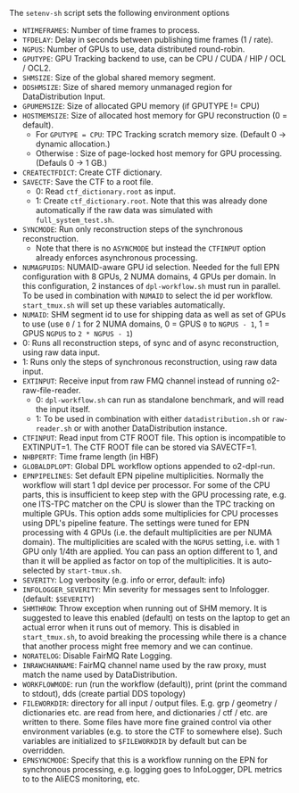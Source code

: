 The `setenv-sh` script sets the following environment options
* `NTIMEFRAMES`: Number of time frames to process.
* `TFDELAY`: Delay in seconds between publishing time frames (1 / rate).
* `NGPUS`: Number of GPUs to use, data distributed round-robin.
* `GPUTYPE`: GPU Tracking backend to use, can be CPU / CUDA / HIP / OCL / OCL2.
* `SHMSIZE`: Size of the global shared memory segment.
* `DDSHMSIZE`: Size of shared memory unmanaged region for DataDistribution Input.
* `GPUMEMSIZE`: Size of allocated GPU memory (if GPUTYPE != CPU)
* `HOSTMEMSIZE`: Size of allocated host memory for GPU reconstruction (0 = default).
  * For `GPUTYPE = CPU`: TPC Tracking scratch memory size. (Default 0 -> dynamic allocation.)
  * Otherwise : Size of page-locked host memory for GPU processing. (Defauls 0 -> 1 GB.)
* `CREATECTFDICT`: Create CTF dictionary.
* `SAVECTF`: Save the CTF to a root file.
  * 0: Read `ctf_dictionary.root` as input.
  * 1: Create `ctf_dictionary.root`. Note that this was already done automatically if the raw data was simulated with `full_system_test.sh`.
* `SYNCMODE`: Run only reconstruction steps of the synchronous reconstruction.
  * Note that there is no `ASYNCMODE` but instead the `CTFINPUT` option already enforces asynchronous processing.
* `NUMAGPUIDS`: NUMAID-aware GPU id selection. Needed for the full EPN configuration with 8 GPUs, 2 NUMA domains, 4 GPUs per domain.
  In this configuration, 2 instances of `dpl-workflow.sh` must run in parallel.
  To be used in combination with `NUMAID` to select the id per workflow.
  `start_tmux.sh` will set up these variables automatically.
* `NUMAID`: SHM segment id to use for shipping data as well as set of GPUs to use (use `0` / `1` for 2 NUMA domains, 0 = GPUS `0` to `NGPUS - 1`, 1 = GPUS `NGPUS` to `2 * NGPUS - 1`)
* 0: Runs all reconstruction steps, of sync and of async reconstruction, using raw data input.
* 1: Runs only the steps of synchronous reconstruction, using raw data input.
* `EXTINPUT`: Receive input from raw FMQ channel instead of running o2-raw-file-reader.
  * 0: `dpl-workflow.sh` can run as standalone benchmark, and will read the input itself.
  * 1: To be used in combination with either `datadistribution.sh` or `raw-reader.sh` or with another DataDistribution instance.
* `CTFINPUT`: Read input from CTF ROOT file. This option is incompatible to EXTINPUT=1. The CTF ROOT file can be stored via SAVECTF=1.
* `NHBPERTF`: Time frame length (in HBF)
* `GLOBALDPLOPT`: Global DPL workflow options appended to o2-dpl-run.
* `EPNPIPELINES`: Set default EPN pipeline multiplicities.
  Normally the workflow will start 1 dpl device per processor.
  For some of the CPU parts, this is insufficient to keep step with the GPU processing rate, e.g. one ITS-TPC matcher on the CPU is slower than the TPC tracking on multiple GPUs.
  This option adds some multiplicies for CPU processes using DPL's pipeline feature.
  The settings were tuned for EPN processing with 4 GPUs (i.e. the default multiplicities are per NUMA domain).
  The multiplicities are scaled with the `NGPUS` setting, i.e. with 1 GPU only 1/4th are applied.
  You can pass an option different to 1, and than it will be applied as factor on top of the multiplicities.
  It is auto-selected by `start-tmux.sh`.
* `SEVERITY`: Log verbosity (e.g. info or error, default: info)
* `INFOLOGGER_SEVERITY`: Min severity for messages sent to Infologger. (default: `$SEVERITY`)
* `SHMTHROW`: Throw exception when running out of SHM memory.
  It is suggested to leave this enabled (default) on tests on the laptop to get an actual error when it runs out of memory.
  This is disabled in `start_tmux.sh`, to avoid breaking the processing while there is a chance that another process might free memory and we can continue.
* `NORATELOG`: Disable FairMQ Rate Logging.
* `INRAWCHANNAME`: FairMQ channel name used by the raw proxy, must match the name used by DataDistribution.
* `WORKFLOWMODE`: run (run the workflow (default)), print (print the command to stdout), dds (create partial DDS topology)
* `FILEWORKDIR`: directory for all input / output files. E.g. grp / geometry / dictionaries etc. are read from here, and dictionaries / ctf / etc. are written to there.
  Some files have more fine grained control via other environment variables (e.g. to store the CTF to somewhere else). Such variables are initialized to `$FILEWORKDIR` by default but can be overridden.
* `EPNSYNCMODE`: Specify that this is a workflow running on the EPN for synchronous processing, e.g. logging goes to InfoLogger, DPL metrics to to the AliECS monitoring, etc.
